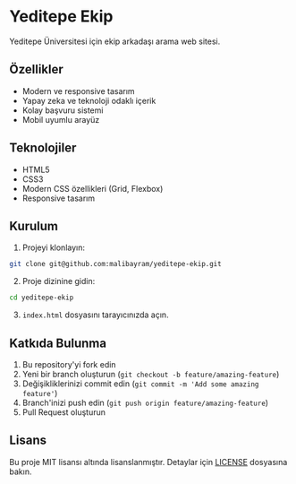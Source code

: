 # Yeditepe Ekip

Yeditepe Üniversitesi için ekip arkadaşı arama web sitesi.

## Özellikler

- Modern ve responsive tasarım
- Yapay zeka ve teknoloji odaklı içerik
- Kolay başvuru sistemi
- Mobil uyumlu arayüz

## Teknolojiler

- HTML5
- CSS3
- Modern CSS özellikleri (Grid, Flexbox)
- Responsive tasarım

## Kurulum

1. Projeyi klonlayın:

```bash
git clone git@github.com:malibayram/yeditepe-ekip.git
```

2. Proje dizinine gidin:

```bash
cd yeditepe-ekip
```

3. `index.html` dosyasını tarayıcınızda açın.

## Katkıda Bulunma

1. Bu repository'yi fork edin
2. Yeni bir branch oluşturun (`git checkout -b feature/amazing-feature`)
3. Değişikliklerinizi commit edin (`git commit -m 'Add some amazing feature'`)
4. Branch'inizi push edin (`git push origin feature/amazing-feature`)
5. Pull Request oluşturun

## Lisans

Bu proje MIT lisansı altında lisanslanmıştır. Detaylar için [LICENSE](LICENSE) dosyasına bakın.
